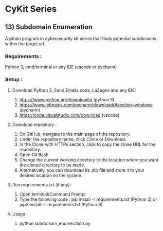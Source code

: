 # CyKit Series  
## 13) Subdomain Enumeration
A pthon program in cybersecurity kit series that finds potential subdomains within the target url.

### Requirements :
Python 3, cmd/terminal or any IDE (vscode or pycharm)

### Setup : 
1. Download Python 3, Send Emails code, LaZagne and any IDE:
   1. https://www.python.org/downloads/ (python 3)
   2. https://www.jetbrains.com/pycharm/download/#section=windows (pycharm)
   3. https://code.visualstudio.com/download (vscode)

2. Download repository :
   1. On GitHub, navigate to the main page of the repository.
   2. Under the repository name, click Clone or Download.
   3. In the Clone with HTTPs section, click to copy the clone URL for the repository.
   4. Open Git Bash.
   5. Change the current working directory to the location where you want the cloned directory to be made.
   6. Alternatively, you can download its .zip file and store it to your desired location on the system.

3. Run requirements.txt (if any): 
   1. Open terminal/Command Prompt
   2. Type the following code : pip install -r requirements.txt (Python 2) or pip3 install -r requirements.txt (Python 3)

4. Usage :
   1. python subdomain_enumeration.py

